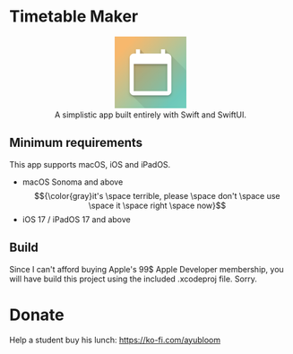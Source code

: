 # Timetable Maker
<!-- ![app icon](TimetableMaker/Assets.xcassets/AppIcon.appiconset/Icon-256.png) -->
<p align="center">
  <img src="TimetableMaker/Assets.xcassets/AppIcon.appiconset/Icon-128.png" />
  <br>A simplistic app built entirely with Swift and SwiftUI.
</p>

## Minimum requirements
This app supports macOS, iOS and iPadOS.
- macOS Sonoma and above $${\color{gray}it's \space terrible, please \space don't \space use \space it \space right \space now}$$
- iOS 17 / iPadOS 17 and above

## Build
Since I can't afford buying Apple's 99$ Apple Developer membership, you will have build this project using the included .xcodeproj file. Sorry.

# Donate
Help a student buy his lunch: https://ko-fi.com/ayubloom
